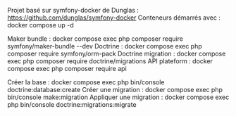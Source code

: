 <!-- Pré requis  -->

Projet basé sur symfony-docker de Dunglas : https://github.com/dunglas/symfony-docker
Conteneurs démarrés avec : docker compose up -d

<!-- Installation des bundles  -->

Maker bundle : docker compose exec php composer require symfony/maker-bundle --dev
Doctrine : docker compose exec php composer require symfony/orm-pack
Doctrine migration : docker compose exec php composer require doctrine/migrations
API plateform : docker compose exec php composer require api

<!-- Commandes utiles pour la BDD  -->

Créer la base : docker compose exec php bin/console doctrine:database:create
Créer une migration : docker compose exec php bin/console make:migration
Appliquer une migration : docker compose exec php bin/console doctrine:migrations:migrate
